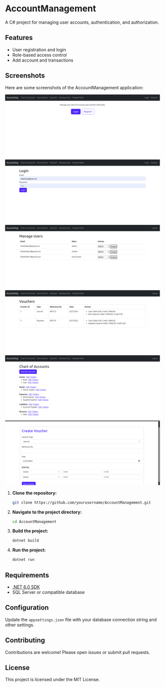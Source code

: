 # AccountManagement

A C# project for managing user accounts, authentication, and authorization.

## Features

- User registration and login
- Role-based access control
- Add account and transactions

## Screenshots

Here are some screenshots of the AccountManagement application:

![Home](ss/1.png)
![Login](ss/2.png)
![ManageUsers](ss/3.png)
![Vouchers](ss/4.png)
![Accounts](ss/5.png)
![Create Voucher](ss/6.png)

1. **Clone the repository:**
    ```bash
    git clone https://github.com/yourusername/AccountManagement.git
    ```

2. **Navigate to the project directory:**
    ```bash
    cd AccountManagement
    ```

3. **Build the project:**
    ```bash
    dotnet build
    ```

4. **Run the project:**
    ```bash
    dotnet run
    ```

## Requirements

- [.NET 6.0 SDK](https://dotnet.microsoft.com/download)
- SQL Server or compatible database

## Configuration

Update the `appsettings.json` file with your database connection string and other settings.

## Contributing

Contributions are welcome! Please open issues or submit pull requests.

## License

This project is licensed under the MIT License.
